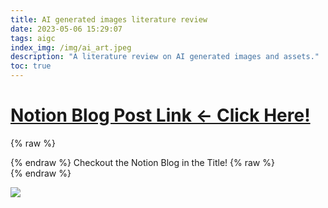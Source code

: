 ```yaml
---
title: AI generated images literature review
date: 2023-05-06 15:29:07
tags: aigc
index_img: /img/ai_art.jpeg
description: "A literature review on AI generated images and assets."
toc: true
---
```


# [Notion Blog Post Link <- Click Here!](https://charlieji.notion.site/Literature-Review-AI-61a89e4b56fc4a4e899aa387c6b05c91)

{% raw %}<article class="message is-info"><div class="message-body">{% endraw %}
Checkout the Notion Blog in the Title!
{% raw %}</div></article>{% endraw %}

![](https://cdn.arstechnica.net/wp-content/uploads/2022/09/ai_art_on_shutterstock_hero.jpg)
<!--more-->
